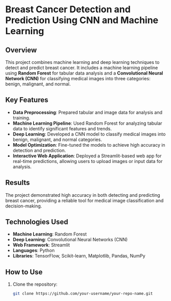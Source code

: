 # Breast Cancer Detection and Prediction Using CNN and Machine Learning

## Overview
This project combines machine learning and deep learning techniques to detect and predict breast cancer. It includes a machine learning pipeline using **Random Forest** for tabular data analysis and a **Convolutional Neural Network (CNN)** for classifying medical images into three categories: benign, malignant, and normal.

## Key Features
- **Data Preprocessing**: Prepared tabular and image data for analysis and training.
- **Machine Learning Pipeline**: Used Random Forest for analyzing tabular data to identify significant features and trends.
- **Deep Learning**: Developed a CNN model to classify medical images into benign, malignant, and normal categories.
- **Model Optimization**: Fine-tuned the models to achieve high accuracy in detection and prediction.
- **Interactive Web Application**: Deployed a Streamlit-based web app for real-time predictions, allowing users to upload images or input data for analysis.

## Results
The project demonstrated high accuracy in both detecting and predicting breast cancer, providing a reliable tool for medical image classification and decision-making.

## Technologies Used
- **Machine Learning**: Random Forest
- **Deep Learning**: Convolutional Neural Networks (CNN)
- **Web Framework**: Streamlit
- **Languages**: Python
- **Libraries**: TensorFlow, Scikit-learn, Matplotlib, Pandas, NumPy

## How to Use
1. Clone the repository:
   ```bash
   git clone https://github.com/your-username/your-repo-name.git
